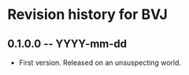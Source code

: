 # Revision history for BVJ

## 0.1.0.0  -- YYYY-mm-dd

* First version. Released on an unsuspecting world.
